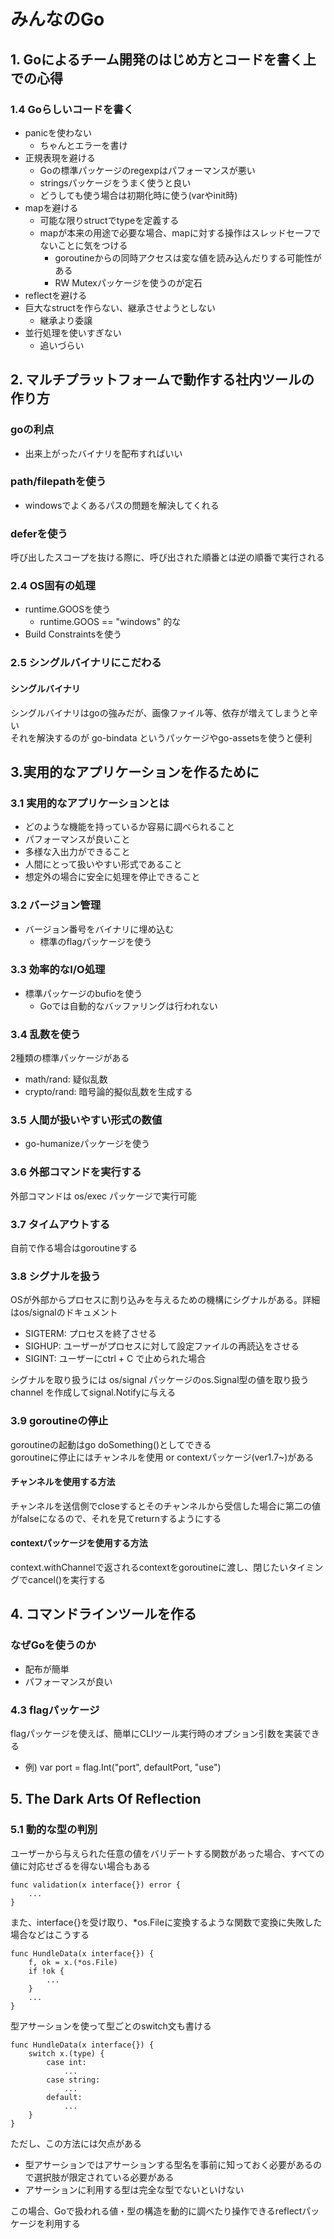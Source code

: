 # みんなのGo
## 1. Goによるチーム開発のはじめ方とコードを書く上での心得
### 1.4 Goらしいコードを書く 
- panicを使わない
    - ちゃんとエラーを書け
- 正規表現を避ける
    - Goの標準パッケージのregexpはパフォーマンスが悪い
    - stringsパッケージをうまく使うと良い
    - どうしても使う場合は初期化時に使う(varやinit時)
- mapを避ける
    - 可能な限りstructでtypeを定義する
    - mapが本来の用途で必要な場合、mapに対する操作はスレッドセーフでないことに気をつける
        - goroutineからの同時アクセスは変な値を読み込んだりする可能性がある
        - RW Mutexパッケージを使うのが定石
- reflectを避ける
- 巨大なstructを作らない、継承させようとしない
    - 継承より委譲
- 並行処理を使いすぎない
    - 追いづらい

## 2. マルチプラットフォームで動作する社内ツールの作り方
### goの利点
- 出来上がったバイナリを配布すればいい

### path/filepathを使う
- windowsでよくあるパスの問題を解決してくれる

### deferを使う
呼び出したスコープを抜ける際に、呼び出された順番とは逆の順番で実行される

### 2.4 OS固有の処理
- runtime.GOOSを使う
    - runtime.GOOS == "windows" 的な
- Build Constraintsを使う

### 2.5 シングルバイナリにこだわる
#### シングルバイナリ
シングルバイナリはgoの強みだが、画像ファイル等、依存が増えてしまうと辛い  
それを解決するのが go-bindata というパッケージやgo-assetsを使うと便利  

## 3.実用的なアプリケーションを作るために
### 3.1 実用的なアプリケーションとは
- どのような機能を持っているか容易に調べられること
- パフォーマンスが良いこと
- 多様な入出力ができること
- 人間にとって扱いやすい形式であること
- 想定外の場合に安全に処理を停止できること

### 3.2 バージョン管理
- バージョン番号をバイナリに埋め込む
    - 標準のflagパッケージを使う

### 3.3 効率的なI/O処理
- 標準パッケージのbufioを使う
    - Goでは自動的なバッファリングは行われない

### 3.4 乱数を使う
2種類の標準パッケージがある
- math/rand: 疑似乱数
- crypto/rand: 暗号論的擬似乱数を生成する

### 3.5 人間が扱いやすい形式の数値
- go-humanizeパッケージを使う

### 3.6 外部コマンドを実行する
外部コマンドは os/exec パッケージで実行可能

### 3.7 タイムアウトする
自前で作る場合はgoroutineする

### 3.8 シグナルを扱う
OSが外部からプロセスに割り込みを与えるための機構にシグナルがある。詳細はos/signalのドキュメント
- SIGTERM: プロセスを終了させる
- SIGHUP: ユーザーがプロセスに対して設定ファイルの再読込をさせる
- SIGINT: ユーザーにctrl + C で止められた場合

シグナルを取り扱うには os/signal パッケージのos.Signal型の値を取り扱う channel を作成してsignal.Notifyに与える

### 3.9 goroutineの停止
goroutineの起動はgo doSomething()としてできる  
goroutineに停止にはチャンネルを使用 or contextパッケージ(ver1.7~)がある

#### チャンネルを使用する方法
チャンネルを送信側でcloseするとそのチャンネルから受信した場合に第二の値がfalseになるので、それを見てreturnするようにする

#### contextパッケージを使用する方法
context.withChannelで返されるcontextをgoroutineに渡し、閉じたいタイミングでcancel()を実行する

## 4. コマンドラインツールを作る
### なぜGoを使うのか
- 配布が簡単
- パフォーマンスが良い

### 4.3 flagパッケージ
flagパッケージを使えば、簡単にCLIツール実行時のオプション引数を実装できる
- 例) var port = flag.Int("port", defaultPort, "use")

## 5. The Dark Arts Of Reflection
### 5.1 動的な型の判別
ユーザーから与えられた任意の値をバリデートする関数があった場合、すべての値に対応せざるを得ない場合もある
```
func validation(x interface{}) error {
    ...
}
```

また、interface{}を受け取り、\*os.Fileに変換するような関数で変換に失敗した場合などはこうする
```
func HundleData(x interface{}) {
    f, ok = x.(*os.File)
    if !ok {
        ...
    }
    ...
}
```

型アサーションを使って型ごとのswitch文も書ける
```
func HundleData(x interface{}) {
    switch x.(type) {
        case int:
            ...
        case string:
            ...
        default:
            ...
    } 
}
```

ただし、この方法には欠点がある
- 型アサーションではアサーションする型名を事前に知っておく必要があるので選択肢が限定されている必要がある
- アサーションに利用する型は完全な型でないといけない

この場合、Goで扱われる値・型の構造を動的に調べたり操作できるreflectパッケージを利用する

